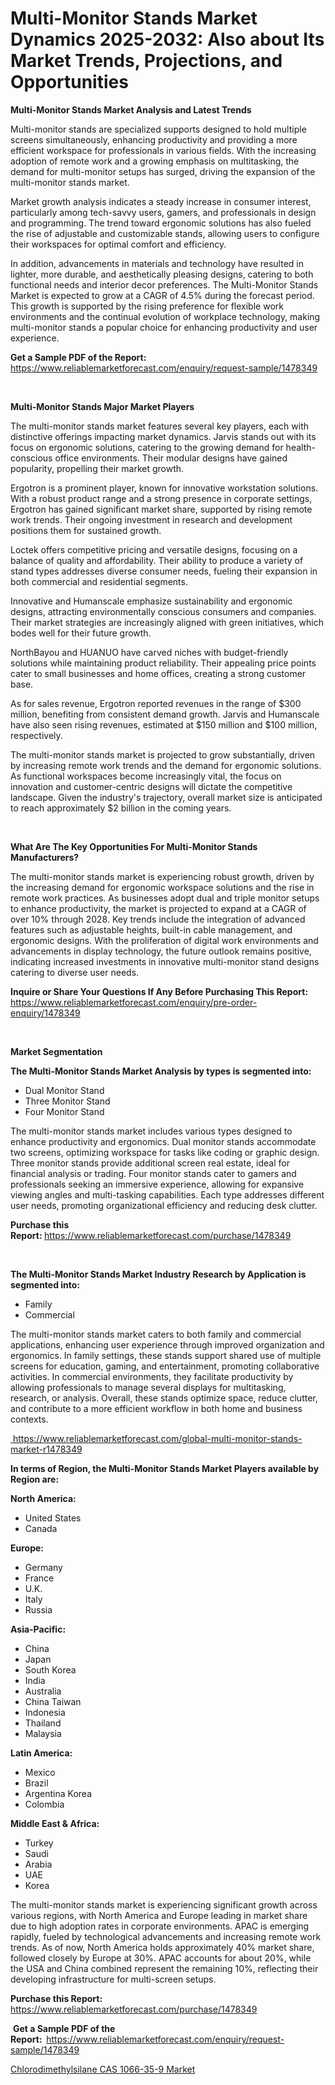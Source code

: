 <p><h1>Multi-Monitor Stands Market Dynamics 2025-2032: Also about Its Market Trends, Projections, and Opportunities</h1></p><p><strong>Multi-Monitor Stands Market Analysis and Latest Trends</strong></p>
<p><p>Multi-monitor stands are specialized supports designed to hold multiple screens simultaneously, enhancing productivity and providing a more efficient workspace for professionals in various fields. With the increasing adoption of remote work and a growing emphasis on multitasking, the demand for multi-monitor setups has surged, driving the expansion of the multi-monitor stands market. </p><p>Market growth analysis indicates a steady increase in consumer interest, particularly among tech-savvy users, gamers, and professionals in design and programming. The trend toward ergonomic solutions has also fueled the rise of adjustable and customizable stands, allowing users to configure their workspaces for optimal comfort and efficiency.</p><p>In addition, advancements in materials and technology have resulted in lighter, more durable, and aesthetically pleasing designs, catering to both functional needs and interior decor preferences. The Multi-Monitor Stands Market is expected to grow at a CAGR of 4.5% during the forecast period. This growth is supported by the rising preference for flexible work environments and the continual evolution of workplace technology, making multi-monitor stands a popular choice for enhancing productivity and user experience.</p></p>
<p><strong>Get a Sample PDF of the Report:&nbsp;</strong> <a href="https://www.reliablemarketforecast.com/enquiry/request-sample/1478349?utm_campaign=3029&utm_medium=2&utm_source=Github&utm_content=ia&utm_term=23032025&utm_id=multi-monitor-stands">https://www.reliablemarketforecast.com/enquiry/request-sample/1478349</a></p>
<p>&nbsp;</p>
<p><strong>Multi-Monitor Stands Major Market Players</strong></p>
<p><p>The multi-monitor stands market features several key players, each with distinctive offerings impacting market dynamics. Jarvis stands out with its focus on ergonomic solutions, catering to the growing demand for health-conscious office environments. Their modular designs have gained popularity, propelling their market growth.</p><p>Ergotron is a prominent player, known for innovative workstation solutions. With a robust product range and a strong presence in corporate settings, Ergotron has gained significant market share, supported by rising remote work trends. Their ongoing investment in research and development positions them for sustained growth.</p><p>Loctek offers competitive pricing and versatile designs, focusing on a balance of quality and affordability. Their ability to produce a variety of stand types addresses diverse consumer needs, fueling their expansion in both commercial and residential segments.</p><p>Innovative and Humanscale emphasize sustainability and ergonomic designs, attracting environmentally conscious consumers and companies. Their market strategies are increasingly aligned with green initiatives, which bodes well for their future growth.</p><p>NorthBayou and HUANUO have carved niches with budget-friendly solutions while maintaining product reliability. Their appealing price points cater to small businesses and home offices, creating a strong customer base.</p><p>As for sales revenue, Ergotron reported revenues in the range of $300 million, benefiting from consistent demand growth. Jarvis and Humanscale have also seen rising revenues, estimated at $150 million and $100 million, respectively.</p><p>The multi-monitor stands market is projected to grow substantially, driven by increasing remote work trends and the demand for ergonomic solutions. As functional workspaces become increasingly vital, the focus on innovation and customer-centric designs will dictate the competitive landscape. Given the industry's trajectory, overall market size is anticipated to reach approximately $2 billion in the coming years.</p></p>
<p>&nbsp;</p>
<p><strong>What Are The Key Opportunities For Multi-Monitor Stands Manufacturers?</strong></p>
<p><p>The multi-monitor stands market is experiencing robust growth, driven by the increasing demand for ergonomic workspace solutions and the rise in remote work practices. As businesses adopt dual and triple monitor setups to enhance productivity, the market is projected to expand at a CAGR of over 10% through 2028. Key trends include the integration of advanced features such as adjustable heights, built-in cable management, and ergonomic designs. With the proliferation of digital work environments and advancements in display technology, the future outlook remains positive, indicating increased investments in innovative multi-monitor stand designs catering to diverse user needs.</p></p>
<p><strong>Inquire or Share Your Questions If Any Before Purchasing This Report:</strong> <a href="https://www.reliablemarketforecast.com/enquiry/pre-order-enquiry/1478349?utm_campaign=3029&utm_medium=2&utm_source=Github&utm_content=ia&utm_term=23032025&utm_id=multi-monitor-stands">https://www.reliablemarketforecast.com/enquiry/pre-order-enquiry/1478349</a></p>
<p>&nbsp;</p>
<p><strong>Market Segmentation</strong></p>
<p><strong>The Multi-Monitor Stands Market Analysis by types is segmented into:</strong></p>
<p><ul><li>Dual Monitor Stand</li><li>Three Monitor Stand</li><li>Four Monitor Stand</li></ul></p>
<p><p>The multi-monitor stands market includes various types designed to enhance productivity and ergonomics. Dual monitor stands accommodate two screens, optimizing workspace for tasks like coding or graphic design. Three monitor stands provide additional screen real estate, ideal for financial analysis or trading. Four monitor stands cater to gamers and professionals seeking an immersive experience, allowing for expansive viewing angles and multi-tasking capabilities. Each type addresses different user needs, promoting organizational efficiency and reducing desk clutter.</p></p>
<p><strong>Purchase this Report:&nbsp;</strong><a href="https://www.reliablemarketforecast.com/purchase/1478349?utm_campaign=3029&utm_medium=2&utm_source=Github&utm_content=ia&utm_term=23032025&utm_id=multi-monitor-stands">https://www.reliablemarketforecast.com/purchase/1478349</a></p>
<p>&nbsp;</p>
<p><strong>The Multi-Monitor Stands Market Industry Research by Application is segmented into:</strong></p>
<p><ul><li>Family</li><li>Commercial</li></ul></p>
<p><p>The multi-monitor stands market caters to both family and commercial applications, enhancing user experience through improved organization and ergonomics. In family settings, these stands support shared use of multiple screens for education, gaming, and entertainment, promoting collaborative activities. In commercial environments, they facilitate productivity by allowing professionals to manage several displays for multitasking, research, or analysis. Overall, these stands optimize space, reduce clutter, and contribute to a more efficient workflow in both home and business contexts.</p></p>
<p><a href="https://www.reliablemarketforecast.com/global-multi-monitor-stands-market-r1478349?utm_campaign=3029&utm_medium=2&utm_source=Github&utm_content=ia&utm_term=23032025&utm_id=multi-monitor-stands">&nbsp;https://www.reliablemarketforecast.com/global-multi-monitor-stands-market-r1478349</a></p>
<p><strong>In terms of Region, the Multi-Monitor Stands Market Players available by Region are:</strong></p>
<p>
    <p> <strong> North America: </strong>
        <ul>
            <li>United States</li>
            <li>Canada</li>
        </ul>
        </p> 
    <p> <strong> Europe: </strong>
        <ul>
            <li>Germany</li>
            <li>France</li>
            <li>U.K.</li>
            <li>Italy</li>
            <li>Russia</li>
        </ul>
        </p> 
    <p> <strong> Asia-Pacific: </strong>
        <ul>
            <li>China</li>
            <li>Japan</li>
            <li>South Korea</li>
            <li>India</li>
            <li>Australia</li>
            <li>China Taiwan</li>
            <li>Indonesia</li>
            <li>Thailand</li>
            <li>Malaysia</li>
        </ul>
        </p> 
    <p> <strong> Latin America: </strong>
        <ul>
            <li>Mexico</li>
            <li>Brazil</li>
            <li>Argentina Korea</li>
            <li>Colombia</li>
        </ul>
        </p> 
    <p> <strong> Middle East & Africa: </strong>
        <ul>
            <li>Turkey</li>
            <li>Saudi</li>
            <li>Arabia</li>
            <li>UAE</li>
            <li>Korea</li>
        </ul>
    </p>
    </p>
<p><p>The multi-monitor stands market is experiencing significant growth across various regions, with North America and Europe leading in market share due to high adoption rates in corporate environments. APAC is emerging rapidly, fueled by technological advancements and increasing remote work trends. As of now, North America holds approximately 40% market share, followed closely by Europe at 30%. APAC accounts for about 20%, while the USA and China combined represent the remaining 10%, reflecting their developing infrastructure for multi-screen setups.</p></p>
<p><strong>Purchase this Report: </strong><a href="https://www.reliablemarketforecast.com/purchase/1478349?utm_campaign=3029&utm_medium=2&utm_source=Github&utm_content=ia&utm_term=23032025&utm_id=multi-monitor-stands">https://www.reliablemarketforecast.com/purchase/1478349</a></p>
<p>&nbsp;<strong>Get a Sample PDF of the Report:&nbsp;&nbsp;</strong><a href="https://www.reliablemarketforecast.com/enquiry/request-sample/1478349?utm_campaign=3029&utm_medium=2&utm_source=Github&utm_content=ia&utm_term=23032025&utm_id=multi-monitor-stands">https://www.reliablemarketforecast.com/enquiry/request-sample/1478349</a></p>
<p><strong></strong></p>
<p><p><a href="https://github.com/shewlisapsai/Market-Research-Report-List-1/blob/main/chlorodimethylsilane-cas-1066-35-9-market.md?utm_campaign=3029&utm_medium=2&utm_source=Github&utm_content=ia&utm_term=23032025&utm_id=multi-monitor-stands">Chlorodimethylsilane CAS 1066-35-9 Market</a></p></p>